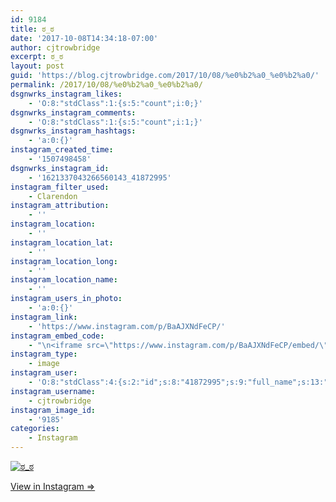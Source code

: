 ```yaml
---
id: 9184
title: ಠ_ಠ
date: '2017-10-08T14:34:18-07:00'
author: cjtrowbridge
excerpt: ಠ_ಠ
layout: post
guid: 'https://blog.cjtrowbridge.com/2017/10/08/%e0%b2%a0_%e0%b2%a0/'
permalink: /2017/10/08/%e0%b2%a0_%e0%b2%a0/
dsgnwrks_instagram_likes:
    - 'O:8:"stdClass":1:{s:5:"count";i:0;}'
dsgnwrks_instagram_comments:
    - 'O:8:"stdClass":1:{s:5:"count";i:1;}'
dsgnwrks_instagram_hashtags:
    - 'a:0:{}'
instagram_created_time:
    - '1507498458'
dsgnwrks_instagram_id:
    - '1621337043266560143_41872995'
instagram_filter_used:
    - Clarendon
instagram_attribution:
    - ''
instagram_location:
    - ''
instagram_location_lat:
    - ''
instagram_location_long:
    - ''
instagram_location_name:
    - ''
instagram_users_in_photo:
    - 'a:0:{}'
instagram_link:
    - 'https://www.instagram.com/p/BaAJXNdFeCP/'
instagram_embed_code:
    - "\n<iframe src=\"https://www.instagram.com/p/BaAJXNdFeCP/embed/\" width=\"612\" height=\"710\" frameborder=\"0\" scrolling=\"no\" allowtransparency=\"true\" class=\"insta-image-embed\"></iframe>\n"
instagram_type:
    - image
instagram_user:
    - 'O:8:"stdClass":4:{s:2:"id";s:8:"41872995";s:9:"full_name";s:13:"CJ Trowbridge";s:15:"profile_picture";s:96:"https://scontent.cdninstagram.com/t51.2885-19/s150x150/13724650_1188772791164794_142557231_a.jpg";s:8:"username";s:12:"cjtrowbridge";}'
instagram_username:
    - cjtrowbridge
instagram_image_id:
    - '9185'
categories:
    - Instagram
---
```


[![ಠ_ಠ](https://blog.cjtrowbridge.com/wp-content/uploads/2017/10/1507498458-1-1.jpg)](https://www.instagram.com/p/BaAJXNdFeCP/)

[View in Instagram ⇒](https://www.instagram.com/p/BaAJXNdFeCP/)
